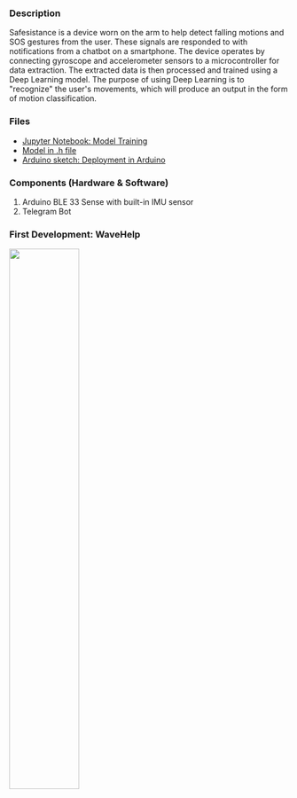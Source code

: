 ### Description

Safesistance is a device worn on the arm to help detect falling motions and SOS gestures from the user. These signals are responded to with notifications from a chatbot on a smartphone. The device operates by connecting gyroscope and accelerometer sensors to a microcontroller for data extraction. The extracted data is then processed and trained using a Deep Learning model. The purpose of using Deep Learning is to "recognize" the user's movements, which will produce an output in the form of motion classification.

### Files
- [Jupyter Notebook: Model Training](https://github.com/trinadia/safesistance/blob/main/safesistance_train_model.ipynb)
- [Model in .h file](https://github.com/trinadia/safesistance/blob/main/model/model%20(2).h)
- [Arduino sketch: Deployment in Arduino](https://github.com/trinadia/safesistance/blob/main/imu_datacollect_withspace.ino)
### Components (Hardware & Software)
1. Arduino BLE 33 Sense with built-in IMU sensor
2. Telegram Bot

### First Development: WaveHelp
[<img src="https://github.com/trinadia/safesistance/blob/main/wavehelp.jpg" width="50%">](https://www.youtube.com/watch?v=qZU4iV3DNYg "WaveHelp")

